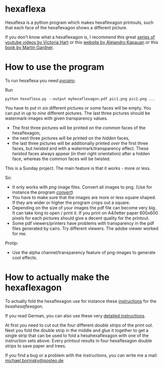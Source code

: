 
hexaflexa
=========

Hexaflexa is a python program which makes hexaflexagon printouts, such that each face of the hexaflexagon shows a different picture. 

If you don't know what a hexaflexagon is, I recommend this great [series of youtube videos by Victoria Hart](//youtu.be/VIVIegSt81k) or this [website by Alejandro Kapauan](http://britton.disted.camosun.bc.ca/hexahexa/hexahexa.html) or this [book by Martin Gardner](http://www.cambridge.org/nl/academic/subjects/mathematics/recreational-mathematics/hexaflexagons-probability-paradoxes-and-tower-hanoi-martin-gardners-first-book-mathematical-puzzles-and-games?format=PB&isbn=9780521735254). 

How to use the program
======================

To run hexaflexa you need [*pycairo*](https://cairographics.org/pycairo/).

Run 

    python hexaflexa.py --output myhexaflexagon.pdf pic1.png pic2.png ...

You have to put in *six* different pictures or some faces will be empty. You can put in up to *nine* different pictures. The last three pictures should be watermark-images with given transparency values. 

-   The first three pictures will be printed on the *common* faces of the hexaflexagon, 
-   the next three pictures will be printed on the *hidden* faces, 
-   the last three pictures will be additionally printed *over* the first three faces, but *twisted* and with a watermark/transparency effect. These *twisted* faces always appear (in their right orientation) after a hidden face, whereas the common faces will be twisted. 

This is a Sunday project. The main feature is that it works - more or less. 

So:
-   It only works with *png* image files. Convert all images to png. (Use for instance the program [*convert*](https://www.imagemagick.org/script/index.php))
-   You have to make sure that the images are more or less square shaped. If they are wider or higher the program crops out a square. 
-   Depending on the size of your images the pdf file can become very big. It can take long to open / print it. If you print on A4/letter paper 600x600 pixels for each pictures should give a decent quality for the printout. 
-   Some pdf viewers/printers have problems with transparency in the pdf files generated by cairo. Try different viewers. The adobe viewer worked for me. 

Protip:
-   Use the alpha channel/transparency feature of png-images to generate cool effects.

How to actually make the hexaflexagon 
=====================================

To actually fold the hexaflexagon use for instance these [instructions](http://britton.disted.camosun.bc.ca/hexahexa/hexahexa.html) for the *hexahexaflexagon*. 

If you read German, you can also use these very [detailed instructions](http://de.wikihow.com/Ein-Hexaflexagon-falten). 

At first you need to cut out the four different *double strips* of the print out. Next you fold the double strip in the middle and glue it together to get a single strip that can be used to fold a hexahexaflexagon with one of the instruction sets above. Every printout results in four hexaflexagon double strips to save paper and trees. 

If you find a bug or a problem with the instructions, you can write me a mail: michael.borinsky@posteo.de

